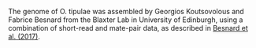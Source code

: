 [//]: # (Created by ./bin/manage_files.pl from ./species/Oscheius_tipulae/PRJEB15512/Oscheius_tipulae_PRJEB15512.assembly.html on Thu Jun 11 13:45:10 2020)
The genome of O. tipulae was assembled by Georgios Koutsovolous and Fabrice Besnard  from the Blaxter Lab in University of Edinburgh, using a combination of short-read and mate-pair data, as described in [Besnard et al. (2017)](https://www.ncbi.nlm.nih.gov/pmc/articles/PMC5560785/).

